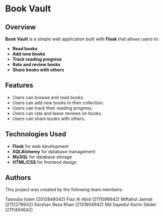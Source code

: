 # Book Vault

## Overview

**Book Vault** is a simple web application built with **Flask** that allows users to:
- **Read books**
- **Add new books**
- **Track reading progress**
- **Rate and review books**
- **Share books with others**

## Features

- Users can browse and read books.
- Users can add new books to their collection.
- Users can track their reading progress.
- Users can rate and leave reviews on books.
- Users can share books with others.

## Technologies Used

- **Flask** for web development
- **SQLAlchemy** for database management
- **MySQL** for database storage
- **HTML/CSS** for frontend design

## Authors
This project was created by the following team members:

Tasnuba Islam (2012848042)
Fiaz Al Abid (2111096642)
Miftahul Jannat (2112276642)
Eershan Reza Khan (2131804642)
Md Sayedul Karim Sikder (2111494642)

